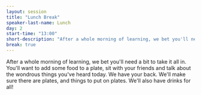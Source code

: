 ```yaml
---
layout: session
title: "Lunch Break"
speaker-last-name: Lunch
day: 2
start-time: "13:00"
short-description: "After a whole morning of learning, we bet you'll need a bit to take it all in. You'll want to add some food to a plate, sit with your friends and talk about the wondrous things you've heard today."
break: true
---
```


After a whole morning of learning, we bet you'll need a bit to take it all in. You'll want to add some food to a plate, sit with your friends and talk about the wondrous things you've heard today.
We have your back. We'll make sure there are plates, and things to put on plates. We'll also have drinks for all!